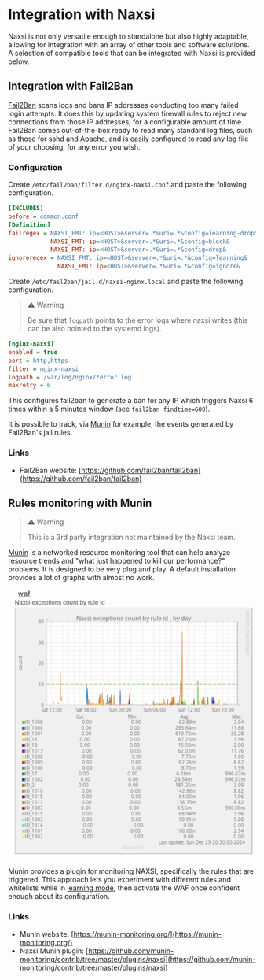 # Integration with Naxsi

Naxsi is not only versatile enough to standalone but also highly adaptable, allowing for integration with an array of other tools and software solutions. A selection of compatible tools that can be integrated with Naxsi is provided below.

## Integration with Fail2Ban

[Fail2Ban](https://github.com/fail2ban/fail2ban) scans logs and bans IP addresses conducting too many failed login attempts. It does this by updating system firewall rules to reject new connections from those IP addresses, for a configurable amount of time. Fail2Ban comes out-of-the-box ready to read many standard log files, such as those for sshd and Apache, and is easily configured to read any log file of your choosing, for any error you wish.

### Configuration

Create `/etc/fail2ban/filter.d/nginx-naxsi.conf` and paste the following configuration.

```ini
[INCLUDES]
before = common.conf
[Definition]
failregex = NAXSI_FMT: ip=<HOST>&server=.*&uri=.*&config=learning-drop&
            NAXSI_FMT: ip=<HOST>&server=.*&uri=.*&config=block&
            NAXSI_FMT: ip=<HOST>&server=.*&uri=.*&config=drop&
ignoreregex = NAXSI_FMT: ip=<HOST>&server=.*&uri=.*&config=learning&
              NAXSI_FMT: ip=<HOST>&server=.*&uri=.*&config=ignore&
```

Create `/etc/fail2ban/jail.d/naxsi-nginx.local` and paste the following configuration.

> ⚠️ Warning
>
> Be sure that `logpath` points to the error logs where naxsi writes (this can be also pointed to the systemd logs).

```ini
[nginx-naxsi]
enabled = true
port = http,https
filter = nginx-naxsi
logpath = /var/log/nginx/*error.log
maxretry = 6
```

This configures fail2ban to generate a ban for any IP which triggers Naxsi 6 times within a 5 minutes window (see `fail2ban findtime=600`).

It is possible to track, via [Munin](https://munin-monitoring.org/) for example, the events generated by Fail2Ban's jail rules.

### Links

- Fail2Ban website: [https://github.com/fail2ban/fail2ban](https://github.com/fail2ban/fail2ban)

## Rules monitoring with Munin

> ⚠️ Warning
>
> This is a 3rd party integration not maintained by the Naxsi team.

[Munin](https://munin-monitoring.org/) is a networked resource monitoring tool that can help analyze resource trends and "what just happened to kill our performance?" problems. It is designed to be very plug and play. A default installation provides a lot of graphs with almost no work.

![Munin Integration](assets/munin_integration.png "Munin Integration")

Munin provides a plugin for monitoring NAXSI, specifically the rules that are triggered. This approach lets you experiment with different rules and whitelists while in [learning mode](directives.md#learningmode), then activate the WAF once confident enough about its configuration.

### Links

- Munin website: [https://munin-monitoring.org/](https://munin-monitoring.org/)
- Naxsi Munin plugin: [https://github.com/munin-monitoring/contrib/tree/master/plugins/naxsi](https://github.com/munin-monitoring/contrib/tree/master/plugins/naxsi)
